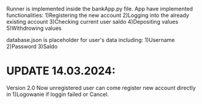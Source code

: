 Runner is implemented inside the bankApp.py file.
App have implemented functionalities:
1)Registering the new account
2)Logging into the already existing account
3)Checking current user saldo
4)Depositing values
5)Withdrowing values

database.json is placeholder for user's data including:
1)Username
2)Password
3)Saldo

# UPDATE 14.03.2024:
Version 2.0
Now unregistered user can come register new account directly in 1)Logowanie if loggin failed or Cancel.
